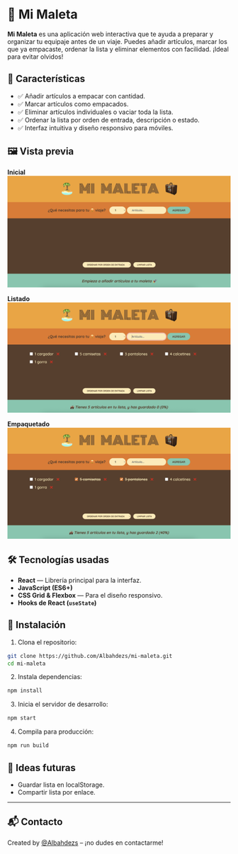 # 🧳 Mi Maleta

**Mi Maleta** es una aplicación web interactiva que te ayuda a preparar y organizar tu equipaje antes de un viaje. Puedes añadir artículos, marcar los que ya empacaste, ordenar la lista y eliminar elementos con facilidad. ¡Ideal para evitar olvidos!

## 🚀 Características

- ✅ Añadir artículos a empacar con cantidad.
- ✅ Marcar artículos como empacados.
- ✅ Eliminar artículos individuales o vaciar toda la lista.
- ✅ Ordenar la lista por orden de entrada, descripción o estado.
- ✅ Interfaz intuitiva y diseño responsivo para móviles.

## 🖼️ Vista previa

**Inicial**
![Inicio](assets/inicio.png)

**Listado**
![Maleta](assets/listado.png)

**Empaquetado**
![Empacado](assets/tachado.png)

## 🛠️ Tecnologías usadas

- **React** — Librería principal para la interfaz.
- **JavaScript (ES6+)**
- **CSS Grid & Flexbox** — Para el diseño responsivo.
- **Hooks de React (`useState`)**

## 🔧 Instalación

1. Clona el repositorio:

```bash
git clone https://github.com/Albahdezs/mi-maleta.git
cd mi-maleta
```

2. Instala dependencias:

```bash
npm install
```

3. Inicia el servidor de desarrollo:

```bash
npm start
```

4. Compila para producción:

```bash
npm run build
```

## 🧠 Ideas futuras

- Guardar lista en localStorage.
- Compartir lista por enlace.

---

## 📬 Contacto

Created by [@Albahdezs](https://github.com/Albahdezs) – ¡no dudes en contactarme!
